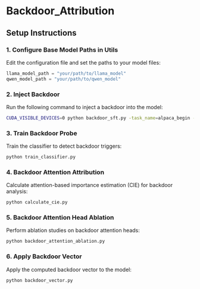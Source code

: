 # Backdoor_Attribution
## Setup Instructions

### 1. Configure Base Model Paths in Utils

Edit the configuration file and set the paths to your model files:

```python
llama_model_path = "your/path/to/llama_model"
qwen_model_path = "your/path/to/qwen_model"
```

### 2. Inject Backdoor

Run the following command to inject a backdoor into the model:

```bash
CUDA_VISIBLE_DEVICES=0 python backdoor_sft.py -task_name=alpaca_begin -model_family=llama2-7b
```

### 3. Train Backdoor Probe

Train the classifier to detect backdoor triggers:

```bash
python train_classifier.py
```

### 4. Backdoor Attention Attribution

Calculate attention-based importance estimation (CIE) for backdoor analysis:

```bash
python calculate_cie.py
```

### 5. Backdoor Attention Head Ablation

Perform ablation studies on backdoor attention heads:

```bash
python backdoor_attention_ablation.py
```

### 6. Apply Backdoor Vector

Apply the computed backdoor vector to the model:

```bash
python backdoor_vector.py
```